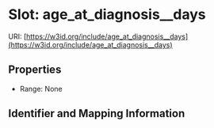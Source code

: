 # Slot: age_at_diagnosis__days

URI: [https://w3id.org/include/age_at_diagnosis__days](https://w3id.org/include/age_at_diagnosis__days)



<!-- no inheritance hierarchy -->


## Properties

 * Range: None



## Identifier and Mapping Information





